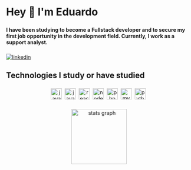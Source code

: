 
<h1 align="left">Hey 👋 I'm Eduardo</h1>

###

**I have been studying to become a Fullstack developer and to secure my first job opportunity in the development field. Currently, I work as a support analyst.**

###

[![linkedin](https://img.shields.io/badge/LinkedIn-0077B5?style=for-the-badge&logo=linkedin&logoColor=white&color=000000)](https://www.linkedin.com/in/eduardobezerra87)

###

<h2 align="left">Technologies I study or have studied</h2>

###

<div align="center">
  <img src="https://cdn.jsdelivr.net/gh/devicons/devicon/icons/java/java-original.svg" height="30" alt="javascript logo"  />
  <img width="0" />
  <img src="https://cdn.jsdelivr.net/gh/devicons/devicon/icons/javascript/javascript-original.svg" height="30" alt="javascript logo"  />
  <img width="0" />
  <img src="https://cdn.jsdelivr.net/gh/devicons/devicon/icons/react/react-original.svg" height="30" alt="react logo"  />
  <img width="0" />
  <img src="https://cdn.jsdelivr.net/gh/devicons/devicon/icons/nodejs/nodejs-original.svg" height="30" alt="nodejs logo"  />
  <img width="0" />
  <img src="https://cdn.jsdelivr.net/gh/devicons/devicon/icons/php/php-original.svg" height="30" alt="php logo"  />
  <img width="0" />
  <img src="https://cdn.jsdelivr.net/gh/devicons/devicon/icons/mysql/mysql-original.svg" height="30" alt="mysql logo"  />
  <img width="0" />
  <img src="https://cdn.jsdelivr.net/gh/devicons/devicon/icons/python/python-original.svg" height="30" alt="python logo"  />
  <img width="0" />
</div>

###

<div align="center">
  <img src="https://github-readme-stats.vercel.app/api?username=duutheboy&hide_title=false&hide_rank=false&show_icons=true&include_all_commits=true&count_private=true&disable_animations=false&theme=chartreuse-dark&locale=en&hide_border=false&order=1" height="150" alt="stats graph"  />
</div>

###

###

